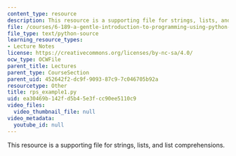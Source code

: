 ```yaml
---
content_type: resource
description: This resource is a supporting file for strings, lists, and list comprehensions.
file: /courses/6-189-a-gentle-introduction-to-programming-using-python-january-iap-2011/ea30469b142fd5b45e3fcc90ee5110c9_rps_example1.py
file_type: text/python-source
learning_resource_types:
- Lecture Notes
license: https://creativecommons.org/licenses/by-nc-sa/4.0/
ocw_type: OCWFile
parent_title: Lectures
parent_type: CourseSection
parent_uid: 452642f2-dc9f-9093-87c9-7c046705b92a
resourcetype: Other
title: rps_example1.py
uid: ea30469b-142f-d5b4-5e3f-cc90ee5110c9
video_files:
  video_thumbnail_file: null
video_metadata:
  youtube_id: null
---
```

This resource is a supporting file for strings, lists, and list comprehensions.